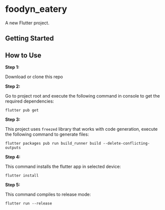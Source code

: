 # foodyn_eatery

A new Flutter project.
## Getting Started

## How to Use

**Step 1:**

Download or clone this repo

**Step 2:**

Go to project root and execute the following command in console to get the required dependencies:

```
flutter pub get 
```

**Step 3:**

This project uses `freezed` library that works with code generation, execute the following command to generate files:

```
flutter packages pub run build_runner build --delete-conflicting-outputs
```

**Step 4:**

This command installs the flutter app in selected device:

```
flutter install 
```

**Step 5:**

This command compiles to release mode:

```
flutter run --release 
```